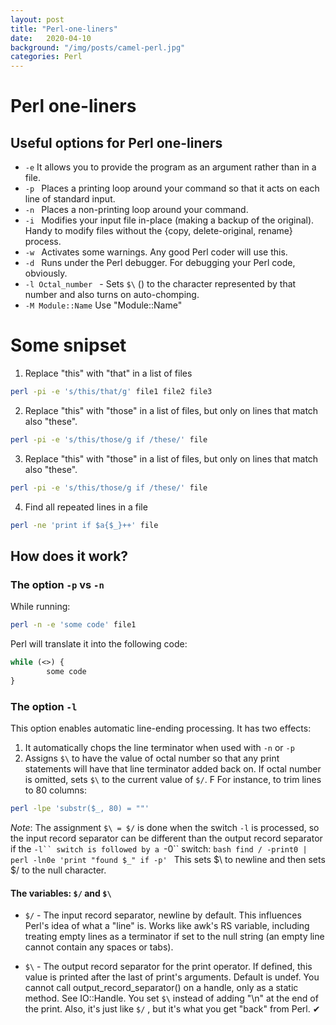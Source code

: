 ```yaml
---   
layout: post
title: "Perl-one-liners"
date:   2020-04-10
background: "/img/posts/camel-perl.jpg"
categories: Perl
---  
```

# Perl one-liners

## Useful options for Perl one-liners
* ```-e```  It allows you to provide the program as an argument rather than in a file.
* ```-p ``` Places a printing loop around your command so that it acts on each line of standard input.
* ```-n ``` Places a non-printing loop around your command.
* ```-i ``` Modifies your input file in-place (making a backup of the original). Handy to modify files without the {copy, delete-original, rename} process.
* ```-w ``` Activates some warnings. Any good Perl coder will use this.
* ```-d ``` Runs under the Perl debugger. For debugging your Perl code, obviously.
* ```-l Octal_number ``` - Sets ```$\``` () to the character represented by that number and also turns on auto-chomping.
* ```-M Module::Name``` Use "Module::Name"



# Some snipset
1. Replace "this" with "that" in a list of files
```bash
perl -pi -e 's/this/that/g' file1 file2 file3
```

2. Replace "this" with "those" in a list of files, but only on lines that match also "these".
```bash
perl -pi -e 's/this/those/g if /these/' file
```

3. Replace "this" with "those" in a list of files, but only on lines that match also "these".
```bash
perl -pi -e 's/this/those/g if /these/' file
```

4.  Find all repeated lines in a file
```bash
perl -ne 'print if $a{$_}++' file
```


## How does it work?
### The option ```-p``` vs ```-n```
While running:
```bash
perl -n -e 'some code' file1
```
Perl will translate it into the following code:
```perl
while (<>) {
        some code
}
```


### The option ```-l```
This option enables automatic line-ending processing.
It has two effects:
1. It automatically chops the line terminator when used with ```-n``` or ```-p```
2. Assigns ```$\``` to have the value of octal number so that any print statements will have that line terminator added back on.
   If octal number is omitted, sets ```$\``` to the current value of ```$/```. F
For instance, to trim lines to 80 columns:
```bash
perl -lpe 'substr($_, 80) = ""'
```
*Note*: The assignment ```$\ = $/``` is done when the switch ```-l``` is processed,
        so the input record separator can be different than the output record separator if the ```-l`` switch is followed by a ```-0`` switch:
        ```bash
        find / -print0 | perl -ln0e 'print "found $_" if -p'
        ```
        This sets $\ to newline and then sets $/ to the null character.

#### The variables: ```$/``` and  ```$\```
*  ```$/``` - The input record separator, newline by default. This influences Perl's idea of what a "line" is.
Works like awk's RS variable, including treating empty lines as a terminator if set to the null string (an empty line cannot contain any spaces or tabs).

* ```$\``` - The output record separator for the print operator. If defined, this value is printed after the last of print's arguments. Default is undef.
You cannot call output_record_separator() on a handle, only as a static method. See IO::Handle.
You set ```$\``` instead of adding "\n" at the end of the print. Also, it's just like ```$/``` , but it's what you get "back" from Perl.                                                                                                                                                                                                           ✔
